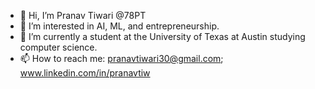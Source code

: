 - 👋 Hi, I’m Pranav Tiwari @78PT
- 👀 I’m interested in AI, ML, and entrepreneurship.
- 🌱 I’m currently a student at the University of Texas at Austin studying computer science. 
- 📫 How to reach me: pranavtiwari30@gmail.com; www.linkedin.com/in/pranavtiw

<!---
78PT/78PT is a ✨ special ✨ repository because its `README.md` (this file) appears on your GitHub profile.
You can click the Preview link to take a look at your changes.
--->
